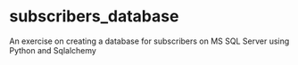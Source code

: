 # subscribers_database
An exercise on creating a database for subscribers on MS SQL Server using Python and Sqlalchemy
